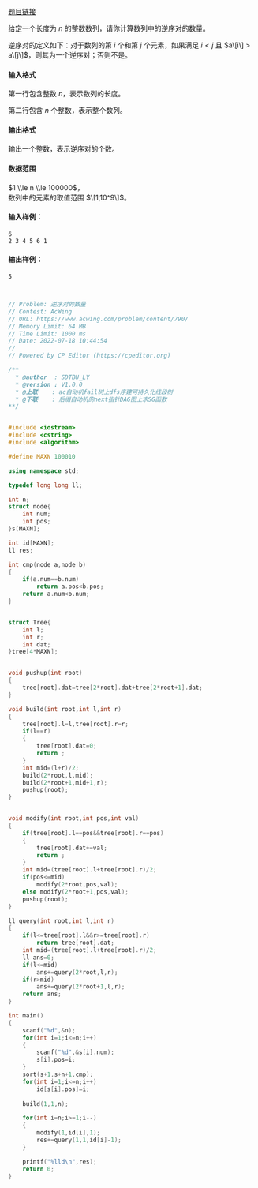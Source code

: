 [题目链接](https://www.acwing.com/problem/content/790/)


给定一个长度为 $n$ 的整数数列，请你计算数列中的逆序对的数量。

逆序对的定义如下：对于数列的第 $i$ 个和第 $j$ 个元素，如果满足 $i < j$ 且 $a\[i\] > a\[j\]$，则其为一个逆序对；否则不是。

#### 输入格式

第一行包含整数 $n$，表示数列的长度。

第二行包含 $n$ 个整数，表示整个数列。

#### 输出格式

输出一个整数，表示逆序对的个数。

#### 数据范围

$1 \\le n \\le 100000$，  
数列中的元素的取值范围 $\[1,10^9\]$。

#### 输入样例：

    6
    2 3 4 5 6 1
    

#### 输出样例：

    5


```cpp


// Problem: 逆序对的数量
// Contest: AcWing
// URL: https://www.acwing.com/problem/content/790/
// Memory Limit: 64 MB
// Time Limit: 1000 ms
// Date: 2022-07-18 10:44:54
// 
// Powered by CP Editor (https://cpeditor.org)

/**
  * @author  : SDTBU_LY
  * @version : V1.0.0
  * @上联    : ac自动机fail树上dfs序建可持久化线段树
  * @下联    : 后缀自动机的next指针DAG图上求SG函数
**/


#include <iostream>
#include <cstring>
#include <algorithm>

#define MAXN 100010

using namespace std;

typedef long long ll;

int n;
struct node{
    int num;
    int pos;
}s[MAXN];

int id[MAXN];
ll res;

int cmp(node a,node b)
{
    if(a.num==b.num)
        return a.pos<b.pos;
    return a.num<b.num;
}


struct Tree{
    int l;
    int r;
    int dat;
}tree[4*MAXN];


void pushup(int root)
{
    tree[root].dat=tree[2*root].dat+tree[2*root+1].dat;
}

void build(int root,int l,int r)
{
    tree[root].l=l,tree[root].r=r;
    if(l==r)
    {
        tree[root].dat=0;
        return ;
    }
    int mid=(l+r)/2;
    build(2*root,l,mid);
    build(2*root+1,mid+1,r);
    pushup(root);
}


void modify(int root,int pos,int val)
{
    if(tree[root].l==pos&&tree[root].r==pos)
    {
        tree[root].dat+=val;
        return ;
    }
    int mid=(tree[root].l+tree[root].r)/2;
    if(pos<=mid)
        modify(2*root,pos,val);
    else modify(2*root+1,pos,val);
    pushup(root);
}

ll query(int root,int l,int r)
{
    if(l<=tree[root].l&&r>=tree[root].r)
        return tree[root].dat;
    int mid=(tree[root].l+tree[root].r)/2;
    ll ans=0;
    if(l<=mid)
        ans+=query(2*root,l,r);
    if(r>mid)
        ans+=query(2*root+1,l,r);
    return ans;
}

int main()
{
    scanf("%d",&n);
    for(int i=1;i<=n;i++)
    {
        scanf("%d",&s[i].num);
        s[i].pos=i;
    }
    sort(s+1,s+n+1,cmp);
    for(int i=1;i<=n;i++)
        id[s[i].pos]=i;  
    
    build(1,1,n);

    for(int i=n;i>=1;i--)
    {
        modify(1,id[i],1);
        res+=query(1,1,id[i]-1);
    }    

    printf("%lld\n",res);
    return 0;
}

```
